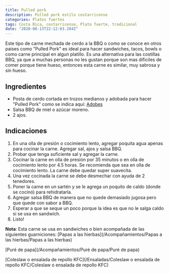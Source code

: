 ```yaml
---
title: Pulled pork
description: Pulled pork estilo costarricense
categories: Platos fuertes
tags: Costa Rica, costarricense, Plato fuerte, tradicional
date: "2020-08-13T22:12:03.284Z"
---
```

Este tipo de carne mechada de cerdo a la BBQ o como se conoce en otros paises como "Pulled Pork" es ideal para hacer sandwiches, tacos, bowls o como carne principal en algun platillo. Es una alternativa para las costillas BBQ, ya que a muchas personas no les gustan porque son mas dificiles de comer porque tiene hueso, entonces esta carne es similar, muy sabrosa y sin hueso.

## Ingredientes

- Posta de cerdo cortada en trozos medianos y adobada para hacer "Pulled Pork" como se indica aquí: [Adobes](/Adobes/Adobes/)
- Salsa BBQ de miel o azúcar moreno.
- 2 ajos.

## Indicaciones

1. En una olla de presión o cocimiento lento, agregar poquita agua apenas para cocinar la carne. Agregar sal, ajos y salsa BBQ.
2. Probar que tenga suficiente sal y agregar la carne.
3. Cocinar la carne en olla de presión por 35 minutos o en olla de cocimiento lento por 4.5 horas. Se recomienda que sea en olla de cocimiento lento. La carne debe quedar super suavecita.
4. Una vez cocinada la carne se debe desmechar con ayuda de 2 tenedores.
5. Poner la carne en un sartén y se le agrega un poquito de caldo (donde se cocinó) para rehidratarla.
6. Agregar salsa BBQ de manera que no quede demasiado jugosa pero que quede con sabor a BBQ.
7. Esperar a que se seque  un poco porque la idea es que no le salga caldo si se usa en sandwich.
8. Listo!

**Nota**: Esta carne se usa en sandwiches o bien acompañada de las siguientes guarniciones:
[Papas a las hierbas](/Acompañamientos/Papas a las hierbas/Papas a las hierbas)

[Puré de papa](/Acompañamientos/Puré de papa/Puré de papa)

[Coleslaw o ensalada de repollo KFC](/Ensaladas/Coleslaw o ensalada de repollo KFC/Coleslaw o ensalada de repollo KFC)
